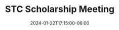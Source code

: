 ---
date: 2024-01-22T17:15:00-06:00
draft: false
durationMinutes: 60
title: STC Scholarship Meeting
occurrenceList:
  occurrence:
  - date: 2024-01-22T17:15:00-06:00
    note: ''
  - date: 2024-02-26T17:15:00-06:00
    note: ''
  - date: 2024-03-25T17:15:00-06:00
    note: ''
  - date: 2024-04-22T17:15:00-06:00
    note: ''
---